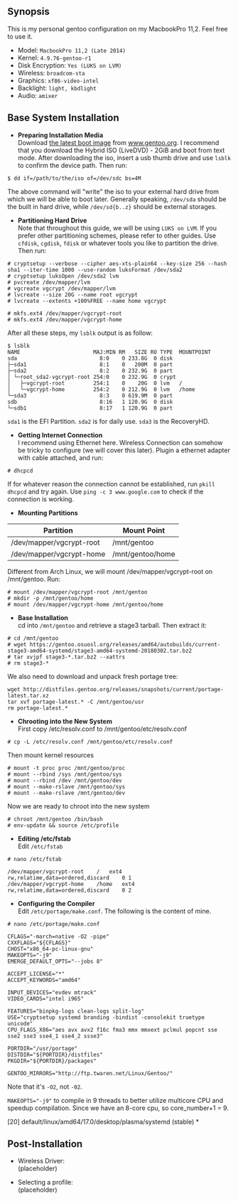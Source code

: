 ## Synopsis
This is my personal gentoo configuration on my MacbookPro 11,2. Feel free to use it.

* Model: `MacbookPro 11,2 (Late 2014)`
* Kernel: `4.9.76-gentoo-r1`
* Disk Encryption: `Yes (LUKS on LVM)`
* Wireless: `broadcom-sta`
* Graphics: `xf86-video-intel`
* Backlight: `light, kbdlight`
* Audio: `amixer`


## Base System Installation

* **Preparing Installation Media**    
Download [the latest boot image](https://www.gentoo.org/downloads/) from www.gentoo.org. I recommend that you download the Hybrid ISO (LiveDVD) - 2GiB and boot from text mode. 
After downloading the iso, insert a usb thumb drive and use `lsblk` to confirm the device path. Then run:
```
$ dd if=/path/to/the/iso of=/dev/sdc bs=4M
```

The above command will "write" the iso to your external hard drive from which we will be able to boot later.
Generally speaking, `/dev/sda` should be the built in hard drive, while `/dev/sd{b..z}` should be external storages.


* **Partitioning Hard Drive**    
Note that throughout this guide, we will be using `LUKS on LVM`. If you prefer other partitioning schemes, please refer to other guides.
Use `cfdisk`, `cgdisk`, `fdisk` or whatever tools you like to partition the drive. Then run:
```
# cryptsetup --verbose --cipher aes-xts-plain64 --key-size 256 --hash sha1 --iter-time 1000 --use-random luksFormat /dev/sda2
# cryptsetup luksOpen /dev/sda2 lvm
# pvcreate /dev/mapper/lvm
# vgcreate vgcrypt /dev/mapper/lvm
# lvcreate --size 20G --name root vgcrypt
# lvcreate --extents +100%FREE --name home vgcrypt

# mkfs.ext4 /dev/mapper/vgcrypt-root
# mkfs.ext4 /dev/mapper/vgcrypt-home
```

After all these steps, my `lsblk` output is as follow:
```
$ lsblk
NAME                       MAJ:MIN RM   SIZE RO TYPE  MOUNTPOINT
sda                          8:0    0 233.8G  0 disk
├─sda1                       8:1    0   200M  0 part
├─sda2                       8:2    0 232.9G  0 part
│ └─root_sda2-vgcrypt-root 254:0    0 232.9G  0 crypt
│   ├─vgcrypt-root         254:1    0    20G  0 lvm   /
│   └─vgcrypt-home         254:2    0 212.9G  0 lvm   /home
└─sda3                       8:3    0 619.9M  0 part
sdb                          8:16   1 120.9G  0 disk
└─sdb1                       8:17   1 120.9G  0 part
```

`sda1` is the EFI Partition. `sda2` is for daily use. `sda3` is the RecoveryHD.


* **Getting Internet Connection**    
I recommend using Ethernet here. Wireless Connection can somehow be tricky to configure (we will cover this later).
Plugin a ethernet adapter with cable attached, and run:
```
# dhcpcd
```

If for whatever reason the connection cannot be established, run `pkill dhcpcd` and try again.
Use `ping -c 3 www.google.com` to check if the connection is working.


* **Mounting Partitions**    

| Partition | Mount Point |
| --- | --- |
| /dev/mapper/vgcrypt-root | /mnt/gentoo |
| /dev/mapper/vgcrypt-home | /mnt/gentoo/home |

Different from Arch Linux, we will mount /dev/mapper/vgcrypt-root on /mnt/gentoo. Run:
```
# mount /dev/mapper/vgcrypt-root /mnt/gentoo
# mkdir -p /mnt/gentoo/home
# mount /dev/mapper/vgcrypt-home /mnt/gentoo/home
```


* **Base Installation**    
cd into `/mnt/gentoo` and retrieve a stage3 tarball. Then extract it:
```
# cd /mnt/gentoo
# wget https://gentoo.osuosl.org/releases/amd64/autobuilds/current-stage3-amd64-systemd/stage3-amd64-systemd-20180302.tar.bz2
# tar xvjpf stage3-*.tar.bz2 --xattrs
# rm stage3-*
```

We also need to download and unpack fresh portage tree:
```
wget http://distfiles.gentoo.org/releases/snapshots/current/portage-latest.tar.xz
tar xvf portage-latest.* -C /mnt/gentoo/usr
rm portage-latest.*
```


* **Chrooting into the New System**    
First copy /etc/resolv.conf to /mnt/gentoo/etc/resolv.conf
```
# cp -L /etc/resolv.conf /mnt/gentoo/etc/resolv.conf
```

Then mount kernel resources
```
# mount -t proc proc /mnt/gentoo/proc
# mount --rbind /sys /mnt/gentoo/sys
# mount --rbind /dev /mnt/gentoo/dev
# mount --make-rslave /mnt/gentoo/sys
# mount --make-rslave /mnt/gentoo/dev
```

Now we are ready to chroot into the new system
```
# chroot /mnt/gentoo /bin/bash
# env-update && source /etc/profile
```


* **Editing /etc/fstab**    
Edit `/etc/fstab`
```
# nano /etc/fstab

/dev/mapper/vgcrypt-root	/	ext4		rw,relatime,data=ordered,discard	0 1
/dev/mapper/vgcrypt-home	/home	ext4		rw,relatime,data=ordered,discard	0 2
```

* **Configuring the Compiler**    
Edit `/etc/portage/make.conf`. The following is the content of mine.
```
# nano /etc/portage/make.conf

CFLAGS="-march=native -O2 -pipe"
CXXFLAGS="${CFLAGS}"
CHOST="x86_64-pc-linux-gnu"
MAKEOPTS="-j9"
EMERGE_DEFAULT_OPTS="--jobs 8"

ACCEPT_LICENSE="*"
ACCEPT_KEYWORDS="amd64"

INPUT_DEVICES="evdev mtrack"
VIDEO_CARDS="intel i965"

FEATURES="binpkg-logs clean-logs split-log"
USE="cryptsetup systemd branding -bindist -consolekit truetype unicode"
CPU_FLAGS_X86="aes avx avx2 f16c fma3 mmx mmxext pclmul popcnt sse sse2 sse3 sse4_1 sse4_2 ssse3"

PORTDIR="/usr/portage"
DISTDIR="${PORTDIR}/distfiles"
PKGDIR="${PORTDIR}/packages"

GENTOO_MIRRORS="http://ftp.twaren.net/Linux/Gentoo/"
```

Note that it's `-O2`, not `-02`.

`MAKEOPTS="-j9"` to compile in 9 threads to better utilize multicore CPU and speedup compilation. 
Since we have an 8-core cpu, so core_number+1 = 9.





  [20]  default/linux/amd64/17.0/desktop/plasma/systemd (stable) *

## Post-Installation
* Wireless Driver:    
(placeholder)

* Selecting a profile:    
(placeholder)


